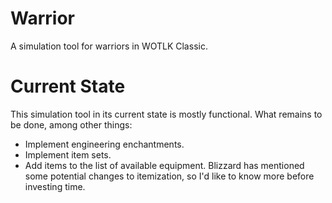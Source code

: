 # Warrior

A simulation tool for warriors in WOTLK Classic.

# Current State

This simulation tool in its current state is mostly functional. What remains to be done, among other things:

* Implement engineering enchantments.
* Implement item sets.
* Add items to the list of available equipment. Blizzard has mentioned some potential changes to itemization, so I'd like to know more before investing time.
